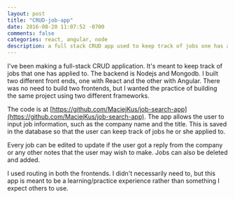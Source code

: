 ```yaml
---
layout: post
title: "CRUD-job-app"
date: 2016-08-20 11:07:52 -0700
comments: false
categories: react, angular, node
description: a full stack CRUD app used to keep track of jobs one has applied to.
---
```


I've been making a full-stack CRUD application. It's meant to keep track of jobs that one has applied to. The backend is Nodejs and Mongodb. I built two different front ends, one with React and the other with Angular. There was no need to build two frontends, but I wanted the practice of building the same project using two different frameworks.

The code is at [https://github.com/MaciejKus/job-search-app](https://github.com/MaciejKus/job-search-app). The app allows the user to input job information, such as the company name and the title. This is saved in the database so that the user can keep track of jobs he or she applied to.

Every job can be edited to update if the user got a reply from the company or any other notes that the user may wish to make. Jobs can also be deleted and added. 

I used routing in both the frontends. I didn't necessarily need to, but this app is meant to be a learning/practice experience rather than something I expect others to use.
